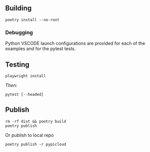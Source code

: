 ## Building

    poetry install --no-root

### Debugging

Python VSCODE launch configurations are provided for each of the 
examples and for the pytest tests.


## Testing

    playwright install

*Then:*

    pytest [--headed]

## Publish 

    rm -rf dist && poetry build
    poetry publish

Or publish to local repo

    poetry publish -r pypicloud
